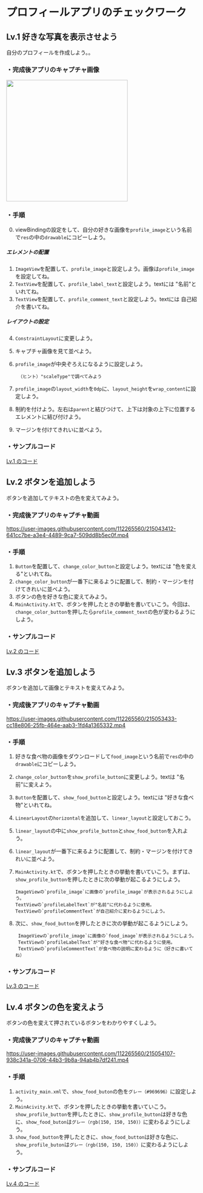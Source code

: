 # プロフィールアプリのチェックワーク

## Lv.1 好きな写真を表示させよう
自分のプロフィールを作成しよう。。

### ・完成後アプリのキャプチャ画像

<img src="https://user-images.githubusercontent.com/112265560/215035633-f31ca356-6ee5-4522-a1cf-39ba85b563c5.png" width="320px">


### ・手順
0. viewBindingの設定をして、自分の好きな画像を`profile_image`という名前で`res`の中の`drawable`にコピーしよう。

##### エレメントの配置
1. `ImageView`を配置して、`profile_image`と設定しよう。画像は`profile_image`を設定してね。
2. `TextView`を配置して、`profile_label_text`と設定しよう。textには "名前"といれてね。
3. `TextView`を配置して、`profile_comment_text`と設定しよう。textには 自己紹介を書いてね。

##### レイアウトの設定
4. `ConstraintLayout`に変更しよう。
5. キャプチャ画像を見て並べよう。
6. `profile_image`が中央ぞろえになるように設定しよう。

		（ヒント）"scaleType"で調べてみよう
7. `profile_image`の`layout_width`を`0dp`に、`layout_height`を`wrap_content`に設定しよう。
8. 制約を付けよう。左右は`parent`と結びつけて、上下は対象の上下に位置するエレメントに結び付けよう。
9. マージンを付けてきれいに並べよう。
		
### ・サンプルコード
[Lv.1 のコード](https://github.com/Yu-Nakaura/school-checkwork-profile1)


## Lv.2 ボタンを追加しよう
ボタンを追加してテキストの色を変えてみよう。

### ・完成後アプリのキャプチャ動画

https://user-images.githubusercontent.com/112265560/215043412-641cc7be-a3e4-4489-9ca7-509dd8b5ec0f.mp4

### ・手順
1. `Button`を配置して、`change_color_button`と設定しよう。textには "色を変える"といれてね。
2. `change_color_button`が一番下に来るように配置して、制約・マージンを付けてきれいに並べよう。
3. ボタンの色を好きな色に変えてみよう。
4. `MainActivity.kt`で、ボタンを押したときの挙動を書いていこう。今回は、`change_color_button`を押したら`profile_comment_text`の色が変わるようにしよう。

### ・サンプルコード
[Lv.2 のコード](https://github.com/Yu-Nakaura/school-checkwork-profile2)

## Lv.3 ボタンを追加しよう
ボタンを追加して画像とテキストを変えてみよう。

### ・完成後アプリのキャプチャ動画

https://user-images.githubusercontent.com/112265560/215053433-cc18e806-25fb-464e-aab3-1fd4a1365332.mp4

### ・手順
1. 好きな食べ物の画像をダウンロードして`food_image`という名前で`res`の中の`drawable`にコピーしよう。
2. `change_color_button`を`show_profile_button`に変更しよう。textは "名前"に変えよう。
3. `Button`を配置して、`show_food_button`と設定しよう。textには "好きな食べ物"といれてね。
4. `LinearLayout`の`horizontal`を追加して、`linear_layout`と設定しておこう。
5. `linear_layout`の中に`show_profile_button`と`show_food_button`を入れよう。
6. `linear_layout`が一番下に来るように配置して、制約・マージンを付けてきれいに並べよう。
7.  `MainActivity.kt`で、ボタンを押したときの挙動を書いていこう。まずは、`show_profile_button`を押したときに次の挙動が起こるようにしよう。
		
		ImageViewの`profile_image`に画像の`profile_image`が表示されるようにしよう。
		TextViewの`profileLabelText`が"名前"に代わるように使用。
		TextViewの`profileCommentText`が自己紹介に変わるようにしよう。
8. 次に、`show_food_button`を押したときに次の挙動が起こるようにしよう。
		
		ImageViewの`profile_image`に画像の`food_image`が表示されるようにしよう。
		TextViewの`profileLabelText`が"好きな食べ物"に代わるように使用。
		TextViewの`profileCommentText`が食べ物の説明に変わるように（好きに書いてね）

### ・サンプルコード
[Lv.3 のコード](https://github.com/Yu-Nakaura/school-checkwork-profile3)

## Lv.4 ボタンの色を変えよう
ボタンの色を変えて押されているボタンをわかりやすくしよう。

### ・完成後アプリのキャプチャ動画

https://user-images.githubusercontent.com/112265560/215054107-938c341a-0706-44b3-9b8a-94ab4b7df241.mp4

### ・手順
1. `activity_main.xml`で、`show_food_buton`の色を`グレー（#969696）`に設定しよう。
2. `MainAcivity.kt`で、ボタンを押したときの挙動を書いていこう。`show_profile_button`を押したときに、`show_profile_button`は好きな色に、`show_food_buton`は`グレー（rgb(150, 150, 150)）`に変わるようにしよう。
3. `show_food_button`を押したときに、`show_food_button`は好きな色に、`show_profile_buton`は`グレー（rgb(150, 150, 150)）`に変わるようにしよう。

### ・サンプルコード
[Lv.4 のコード](https://github.com/Yu-Nakaura/school-checkwork-profile4)

